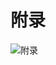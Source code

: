 # 附录

![附录](https://gitee.com/taoweitao/hello-algo/raw/dev/docs/assets/covers/chapter_appendix.jpg)
